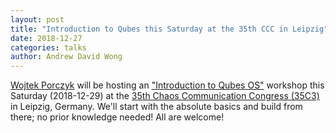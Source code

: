 ```yaml
---
layout: post
title: "Introduction to Qubes this Saturday at the 35th CCC in Leipzig"
date: 2018-12-27
categories: talks
author: Andrew David Wong
---
```


[Wojtek Porczyk] will be hosting an ["Introduction to Qubes OS"] workshop this
Saturday (2018-12-29) at the [35th Chaos Communication Congress (35C3)] in
Leipzig, Germany. We'll start with the absolute basics and build from there; no
prior knowledge needed! All are welcome!


[Wojtek Porczyk]: /team/#wojtek-porczyk
["Introduction to Qubes OS"]: https://events.ccc.de/congress/2018/wiki/index.php/Session:Introduction_to_Qubes_OS
[35th Chaos Communication Congress (35C3)]: https://events.ccc.de/congress/2018/wiki/index.php/Main_Page

